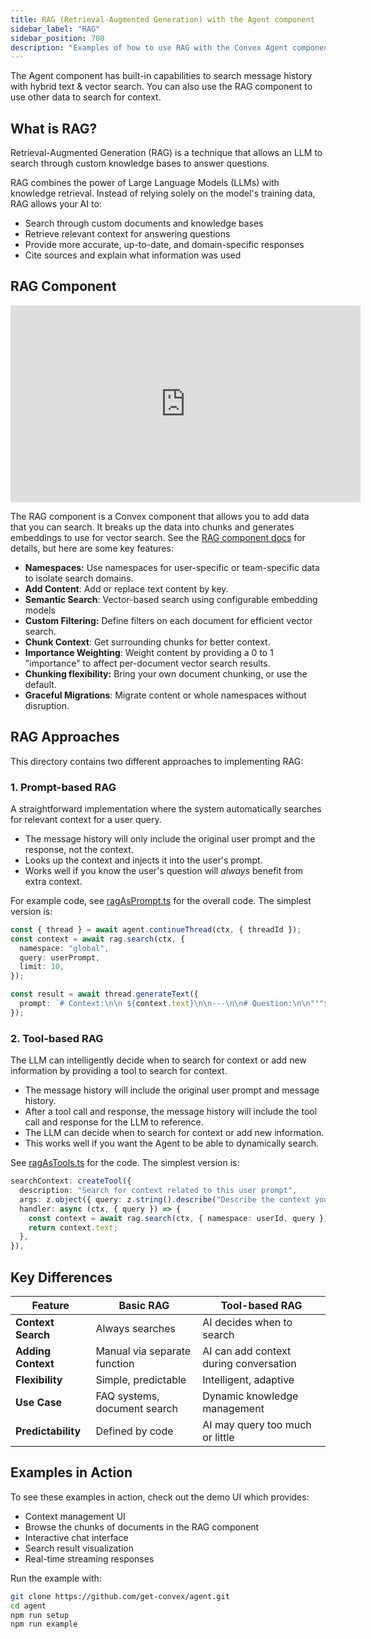 ```yaml
---
title: RAG (Retrieval-Augmented Generation) with the Agent component
sidebar_label: "RAG"
sidebar_position: 700
description: "Examples of how to use RAG with the Convex Agent component"
---
```


The Agent component has built-in capabilities to search message history with
hybrid text & vector search. You can also use the RAG component to use other
data to search for context.

## What is RAG?

Retrieval-Augmented Generation (RAG) is a technique that allows an LLM to
search through custom knowledge bases to answer questions.

RAG combines the power of Large Language Models (LLMs) with knowledge retrieval.
Instead of relying solely on the model's training data, RAG allows your AI to:

- Search through custom documents and knowledge bases
- Retrieve relevant context for answering questions
- Provide more accurate, up-to-date, and domain-specific responses
- Cite sources and explain what information was used

## RAG Component

<div className="center-image" style={{ maxWidth: "560px" }}>
  <iframe
    width="560"
    height="315"
    src="https://www.youtube.com/embed/dGmtAmdAaFs?si=ce-M8pt6EWDZ8tfd"
    title="RAG Component YouTube Video"
    frameborder="0"
    allow="accelerometer; autoplay; clipboard-write; encrypted-media; gyroscope; picture-in-picture; web-share"
    referrerpolicy="strict-origin-when-cross-origin"
    allowfullscreen
  ></iframe>
</div>

The RAG component is a Convex component that allows you to add data that you can
search. It breaks up the data into chunks and generates embeddings to use for
vector search. See the [RAG component docs](https://convex.dev/components/rag)
for details, but here are some key features:

- **Namespaces:** Use namespaces for user-specific or team-specific data to isolate search domains.
- **Add Content**: Add or replace text content by key.
- **Semantic Search**: Vector-based search using configurable embedding models
- **Custom Filtering:** Define filters on each document for efficient vector search.
- **Chunk Context**: Get surrounding chunks for better context.
- **Importance Weighting**: Weight content by providing a 0 to 1 "importance" to affect per-document vector search results.
- **Chunking flexibility:** Bring your own document chunking, or use the default.
- **Graceful Migrations**: Migrate content or whole namespaces without disruption.

## RAG Approaches

This directory contains two different approaches to implementing RAG:

### 1. Prompt-based RAG

A straightforward implementation where the system automatically searches for relevant context for a user query.

- The message history will only include the original user prompt and the response, not the context.
- Looks up the context and injects it into the user's prompt.
- Works well if you know the user's question will _always_ benefit from extra context.

For example code, see
[ragAsPrompt.ts](../example/convex/rag/ragAsPrompt.ts) for the overall code. The simplest version is:

```ts
const { thread } = await agent.continueThread(ctx, { threadId });
const context = await rag.search(ctx, {
  namespace: "global",
  query: userPrompt,
  limit: 10,
});

const result = await thread.generateText({
  prompt: `# Context:\n\n ${context.text}\n\n---\n\n# Question:\n\n"""${userPrompt}\n"""`,
});
```

### 2. Tool-based RAG

The LLM can intelligently decide when to search for context or add new
information by providing a tool to search for context.

- The message history will include the original user prompt and message history.
- After a tool call and response, the message history will include the tool call
  and response for the LLM to reference.
- The LLM can decide when to search for context or add new information.
- This works well if you want the Agent to be able to dynamically search.

See [ragAsTools.ts](../example/convex/rag/ragAsTools.ts) for the code. The simplest version is:

```ts
searchContext: createTool({
  description: "Search for context related to this user prompt",
  args: z.object({ query: z.string().describe("Describe the context you're looking for") }),
  handler: async (ctx, { query }) => {
    const context = await rag.search(ctx, { namespace: userId, query });
    return context.text;
  },
}),
```

## Key Differences

| Feature            | Basic RAG                    | Tool-based RAG                         |
| ------------------ | ---------------------------- | -------------------------------------- |
| **Context Search** | Always searches              | AI decides when to search              |
| **Adding Context** | Manual via separate function | AI can add context during conversation |
| **Flexibility**    | Simple, predictable          | Intelligent, adaptive                  |
| **Use Case**       | FAQ systems, document search | Dynamic knowledge management           |
| **Predictability** | Defined by code              | AI may query too much or little        |

## Examples in Action

To see these examples in action, check out the demo UI which provides:

- Context management UI
- Browse the chunks of documents in the RAG component
- Interactive chat interface
- Search result visualization
- Real-time streaming responses

Run the example with:

```bash
git clone https://github.com/get-convex/agent.git
cd agent
npm run setup
npm run example
```
